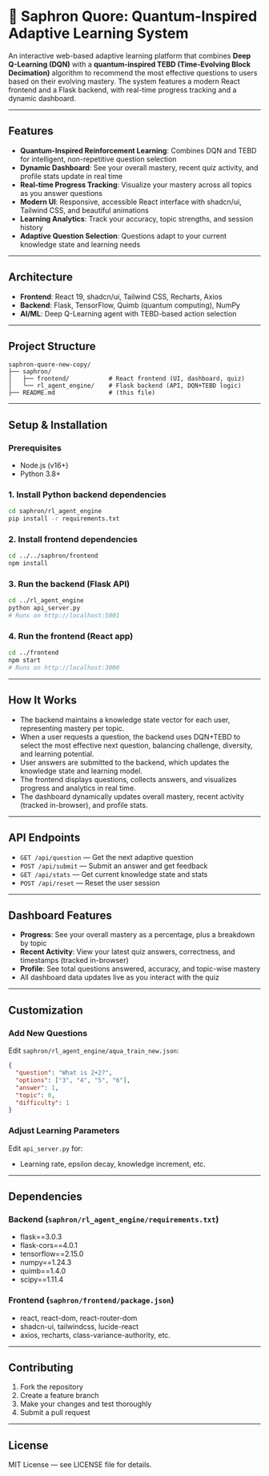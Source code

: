 # 🧠 Saphron Quore: Quantum-Inspired Adaptive Learning System

An interactive web-based adaptive learning platform that combines **Deep Q-Learning (DQN)** with a **quantum-inspired TEBD (Time-Evolving Block Decimation)** algorithm to recommend the most effective questions to users based on their evolving mastery. The system features a modern React frontend and a Flask backend, with real-time progress tracking and a dynamic dashboard.

---

## Features

- **Quantum-Inspired Reinforcement Learning**: Combines DQN and TEBD for intelligent, non-repetitive question selection
- **Dynamic Dashboard**: See your overall mastery, recent quiz activity, and profile stats update in real time
- **Real-time Progress Tracking**: Visualize your mastery across all topics as you answer questions
- **Modern UI**: Responsive, accessible React interface with shadcn/ui, Tailwind CSS, and beautiful animations
- **Learning Analytics**: Track your accuracy, topic strengths, and session history
- **Adaptive Question Selection**: Questions adapt to your current knowledge state and learning needs

---

## Architecture

- **Frontend**: React 19, shadcn/ui, Tailwind CSS, Recharts, Axios
- **Backend**: Flask, TensorFlow, Quimb (quantum computing), NumPy
- **AI/ML**: Deep Q-Learning agent with TEBD-based action selection

---

## Project Structure

```
saphron-quore-new-copy/
├── saphron/
│   ├── frontend/           # React frontend (UI, dashboard, quiz)
│   └── rl_agent_engine/    # Flask backend (API, DQN+TEBD logic)
├── README.md               # (this file)
```

---

## Setup & Installation

### Prerequisites
- Node.js (v16+)
- Python 3.8+

### 1. Install Python backend dependencies
```bash
cd saphron/rl_agent_engine
pip install -r requirements.txt
```

### 2. Install frontend dependencies
```bash
cd ../../saphron/frontend
npm install
```

### 3. Run the backend (Flask API)
```bash
cd ../rl_agent_engine
python api_server.py
# Runs on http://localhost:5001
```

### 4. Run the frontend (React app)
```bash
cd ../frontend
npm start
# Runs on http://localhost:3000
```

---

## How It Works

- The backend maintains a knowledge state vector for each user, representing mastery per topic.
- When a user requests a question, the backend uses DQN+TEBD to select the most effective next question, balancing challenge, diversity, and learning potential.
- User answers are submitted to the backend, which updates the knowledge state and learning model.
- The frontend displays questions, collects answers, and visualizes progress and analytics in real time.
- The dashboard dynamically updates overall mastery, recent activity (tracked in-browser), and profile stats.

---

## API Endpoints

- `GET /api/question` — Get the next adaptive question
- `POST /api/submit` — Submit an answer and get feedback
- `GET /api/stats` — Get current knowledge state and stats
- `POST /api/reset` — Reset the user session

---

## Dashboard Features

- **Progress**: See your overall mastery as a percentage, plus a breakdown by topic
- **Recent Activity**: View your latest quiz answers, correctness, and timestamps (tracked in-browser)
- **Profile**: See total questions answered, accuracy, and topic-wise mastery
- All dashboard data updates live as you interact with the quiz

---

## Customization

### Add New Questions
Edit `saphron/rl_agent_engine/aqua_train_new.json`:
```json
{
  "question": "What is 2+2?",
  "options": ["3", "4", "5", "6"],
  "answer": 1,
  "topic": 0,
  "difficulty": 1
}
```

### Adjust Learning Parameters
Edit `api_server.py` for:
- Learning rate, epsilon decay, knowledge increment, etc.

---

## Dependencies

### Backend (`saphron/rl_agent_engine/requirements.txt`)
- flask==3.0.3
- flask-cors==4.0.1
- tensorflow==2.15.0
- numpy==1.24.3
- quimb==1.4.0
- scipy==1.11.4

### Frontend (`saphron/frontend/package.json`)
- react, react-dom, react-router-dom
- shadcn-ui, tailwindcss, lucide-react
- axios, recharts, class-variance-authority, etc.

---

## Contributing

1. Fork the repository
2. Create a feature branch
3. Make your changes and test thoroughly
4. Submit a pull request

---

## License

MIT License — see LICENSE file for details. 
